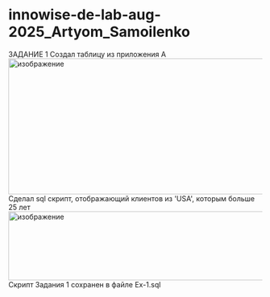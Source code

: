 # innowise-de-lab-aug-2025_Artyom_Samoilenko

ЗАДАНИЕ 1
  Создал таблицу из приложения A
<img width="692" height="270" alt="изображение" src="https://github.com/user-attachments/assets/1de181f3-bdd9-4973-b8f3-24ee09d001ee" />
  Сделал sql скрипт, отображающий клиентов из 'USA', которым больше 25 лет
  <img width="668" height="137" alt="изображение" src="https://github.com/user-attachments/assets/ecd761b4-35ed-455f-bf84-deefba82b0af" />
  Скрипт Задания 1 сохранен в файле Ex-1.sql
